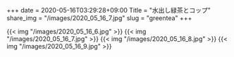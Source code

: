 +++
date  = 2020-05-16T03:29:28+09:00
Title = "水出し緑茶とコップ"
share_img = "/images/2020_05_16_7.jpg"
slug = "greentea"
+++

{{< img "/images/2020_05_16_6.jpg" >}}
{{< img "/images/2020_05_16_7.jpg" >}}
{{< img "/images/2020_05_16_8.jpg" >}}
{{< img "/images/2020_05_16_9.jpg" >}}
